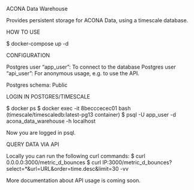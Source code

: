 ACONA Data Warehouse

Provides persistent storage for ACONA Data, using a timescale database.

HOW TO USE

$ docker-compose up -d

CONFIGURATION

Postgres user “app_user”: To connect to the database
Postgres user “api_user”: For anonymous usage, e.g. to use the API.

Postgres schema: Public

LOGIN IN POSTGRES/TIMESCALE

$ docker ps
$ docker exec -it 8becccecec01 bash (timescale/timescaledb:latest-pg13 container)
$ psql -U app_user -d acona_data_warehouse -h localhost

Now you are logged in psql.


QUERY DATA VIA API 

Locally you can run the following curl commands: 
$ curl 0.0.0.0:3000/metric_d_bounces
$ curl IP:3000/metric_d_bounces?select=*&url=URL&order=time.desc&limit=30 -vv

More documentation about API usage is coming soon.
